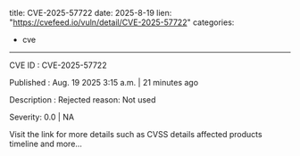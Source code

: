  
title: CVE-2025-57722
date: 2025-8-19
lien: "https://cvefeed.io/vuln/detail/CVE-2025-57722"
categories:
  - cve
---

CVE ID : CVE-2025-57722

Published :  Aug. 19
2025
3:15 a.m. | 21 minutes ago

Description : Rejected reason: Not used

Severity: 0.0 | NA

Visit the link for more details
such as CVSS details
affected products
timeline
and more...
